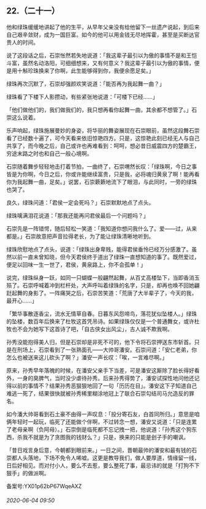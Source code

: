 ## 22.（二十一）
他和绿珠缓缓地讲起了他的生平，从早年父亲没有给他留下一丝遗产说起，到后来自己艰辛敛财，成为一国巨富。如今的他可以用金钱无尽地挥霍，甚至是买断达官贵人的时间。



说了这段话之后，石崇怅然若失地说道：「我这辈子最引以为傲的事情不是和王恺斗富，虽然名动洛阳，可细细想来，又有何意义？我这辈子最引以为傲的事情，便是用十斛珍珠换来了你啊，此生能够得到你，我便余愿足矣。」



绿珠再次沉默了，石崇却强颜欢笑说道：「能否再为我起舞一曲？」



绿珠看了下楼下人影攒动，有些紧张地说道：「可楼下已经……」



「他们做他们的，我们做我们的，我只想再看你起舞一曲，其余都不想管了。」石崇这么说着。



乐声响起，绿珠施展曼妙的身姿，将华丽的舞姿展现在石崇眼前，虽然这段舞石崇看了已经数十遍了，可今天看来依旧惊艳四方。只是，这惊艳此刻已经无人与自己共享了，而今晚之后，自己或许也再难看到：呵呵，想必昔日威震四方的楚霸王，穷途末路之时也和自己一般心境啊。



石崇随着舞步轻轻地击打着节拍，一曲终了，石崇喟然长叹：「绿珠啊，今日之事皆是为你啊，今日之后，你或许能继续富贵，只是我，必将魂归黄泉了啊！能再看你为我起舞一曲，足矣。」说罢，石崇簌簌地流下了眼泪，与此同时，一旁的绿珠也哭了。



良久，绿珠问道：「君侯一定会死吗？」石崇默默地点了点头。



绿珠噙满泪花说道：「那我还能再问君侯最后一个问题吗？」



石崇先是一阵错愕，随后轻松一笑道：「我知道你想问我什么了。爱——过，从来都是。」石崇故意把声音拉得老长，为了能让绿珠清晰地听到。



绿珠欣慰地点了点头，说道：「绿珠出身卑贱，能得君侯垂怜已经万分感激了。虽然以前一直未曾知晓，但今天君侯终于道出了绿珠一直想知道的事了。既然爱过，便足以回味一生一世了，君侯，黄泉路上，你不会孤单！」



说完，绿珠纵身一跃，如同一只蝴蝶一般翩然起舞，从百丈高楼坠下，当即香消玉殒了。石崇呼喊着冲到栏杆处，大声呼叫着绿珠的名字，只是，却再也唤不回她翩跹起舞的身影了。一阵痛哭之后，石崇苦笑道：「荒唐了大半辈子了，今天的我，最开心……」



「繁华事散逐香尘，流水无情草自春。日暮东风怨啼鸟，落花犹似坠楼人。」绿珠的坠楼，数百年后换来了杜牧这首凭吊诗。如果绿珠仅仅是一个普通舞女，或许杜牧也不会为她写下这首诗了吧，「自古侠女出风尘」，古人诚不欺我啊。



孙秀没能抱得美人归，但是石崇却是非死不可的，他下令将石崇押送东市斩首。只是在刑场上，石崇看到了一张熟面孔——大帅哥潘安。石崇问道：「安仁老弟，你怎么也被送来这儿砍头了啊？」潘安一声长叹：「唉，一言难尽啊。」



原来，孙秀早年落魄的时候，在潘安父亲手下当差，可是潘安这厮除了脸长得好看外，一身的臭脾气，当时没少虐待孙秀。后来孙秀得势了，潘安试探性地问他还记得以前的事情不？结果孙秀恶狠狠地回了一句「历历在目」。潘安这下子知道自己难逃一死了，结果很快就被孙秀稀里糊涂地冠上了联合石崇勾结司马允造反的罪名。



如今潘大帅哥看到石土豪不由得一声叹息：「投分寄石友，白首同所归。」意思是咱俩年轻时一起玩，临死了还能做个伴啊，不过转念一想，潘安又说道：「只是连累了老母亲啊（负阿母）。」石崇倒是临死都不忘记拽一把，他说道：「孙秀这个狗东西，杀我不就是为了贪图我的钱财么？」只是，换来的只能是刽子手的嘲讽。



「昔日戏言身后意，今朝都到眼前来。」一日之间，晋朝最帅的潘安和最有钱的石崇都人头落地，下场不免令人唏嘘。这更是教导我们，做人要厚道，情缘留一线，日后好相见。而对付小人，要么不去惹，要么整死了事，最忌讳的就是「打狗不下狠手」的做派啊。



备案号:YX01p62bP67WqeAXZ


###### 2020-06-04 09:50
